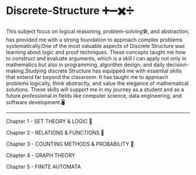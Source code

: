 # Discrete-Structure ➕➖✖️➗

This subject focus on logical reasoning, problem-solving🛠️, and abstraction, has provided me with a strong foundation to approach complex problems systematically.One of the most valuable aspects of Discrete Structure was learning about logic and proof techniques. These concepts taught me how to construct and evaluate arguments, which is a skill I can apply not only in mathematics but also in programming, algorithm design, and daily decision-making.Studying discrete Structure has equipped me with essential skills that extend far beyond the classroom. It has taught me to approach problems logically, think abstractly, and value the elegance of mathematical solutions. These skills will support me in my journey as a student and as a future professional in fields like computer science, data engineering, and software development.🖥️

<hr>

Chapter 1 - SET THEORY & LOGIC 📐

Chapter 2 - RELATIONS & FUNCTIONS 🛜

Chapter 3 - COUNTING METHODS & PROBABILITY 🔄

Chapter 4 - GRAPH THEORY

Chapter 5 - FINITE AUTOMATA

